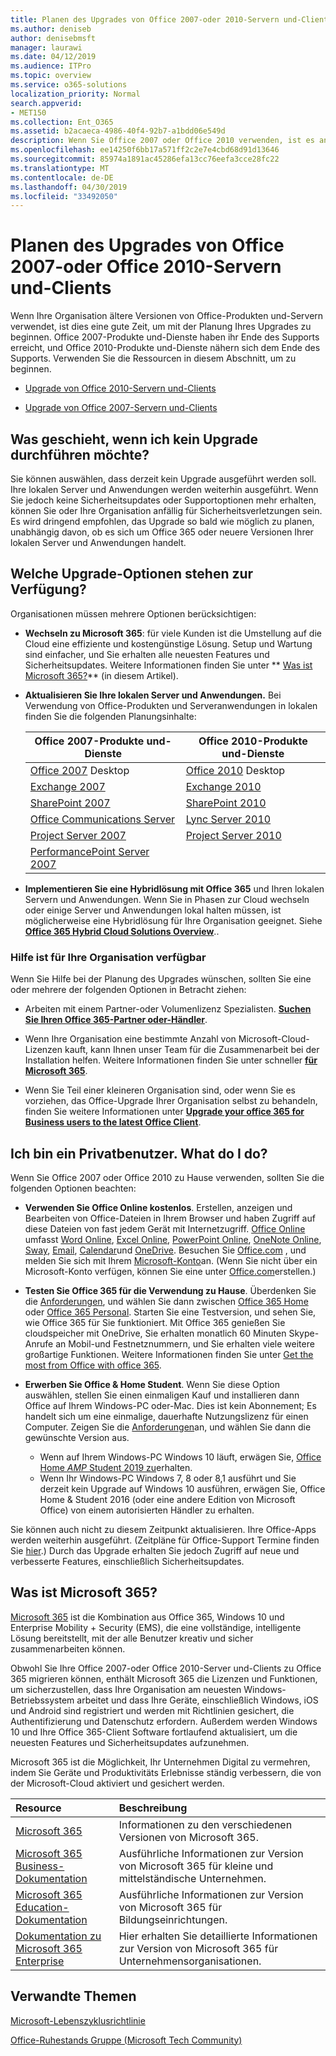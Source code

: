 ```yaml
---
title: Planen des Upgrades von Office 2007-oder 2010-Servern und-Clients
ms.author: deniseb
author: denisebmsft
manager: laurawi
ms.date: 04/12/2019
ms.audience: ITPro
ms.topic: overview
ms.service: o365-solutions
localization_priority: Normal
search.appverid:
- MET150
ms.collection: Ent_O365
ms.assetid: b2acaeca-4986-40f4-92b7-a1bdd06e549d
description: Wenn Sie Office 2007 oder Office 2010 verwenden, ist es an der Zeit, das Upgrade zu planen. Bleiben Sie nicht mit veralteten apps hängen. Verwenden Sie diese Ressourcen, um mit Ihrem Plan zu beginnen.
ms.openlocfilehash: ee14250f6bb17a571ff2c2e7e4cbd68d91d13646
ms.sourcegitcommit: 85974a1891ac45286efa13cc76eefa3cce28fc22
ms.translationtype: MT
ms.contentlocale: de-DE
ms.lasthandoff: 04/30/2019
ms.locfileid: "33492050"
---
```

# <a name="plan-your-upgrade-from-office-2007-or-office-2010-servers-and-clients"></a>Planen des Upgrades von Office 2007-oder Office 2010-Servern und-Clients

Wenn Ihre Organisation ältere Versionen von Office-Produkten und-Servern verwendet, ist dies eine gute Zeit, um mit der Planung Ihres Upgrades zu beginnen. Office 2007-Produkte und-Dienste haben ihr Ende des Supports erreicht, und Office 2010-Produkte und-Dienste nähern sich dem Ende des Supports. Verwenden Sie die Ressourcen in diesem Abschnitt, um zu beginnen.

- [Upgrade von Office 2010-Servern und-Clients](upgrade-from-office-2010-servers-and-products.md)

- [Upgrade von Office 2007-Servern und-Clients](upgrade-from-office-2007-servers-and-products.md)

## <a name="what-happens-if-i-dont-upgrade"></a>Was geschieht, wenn ich kein Upgrade durchführen möchte?

Sie können auswählen, dass derzeit kein Upgrade ausgeführt werden soll. Ihre lokalen Server und Anwendungen werden weiterhin ausgeführt. Wenn Sie jedoch keine Sicherheitsupdates oder Supportoptionen mehr erhalten, können Sie oder Ihre Organisation anfällig für Sicherheitsverletzungen sein. Es wird dringend empfohlen, das Upgrade so bald wie möglich zu planen, unabhängig davon, ob es sich um Office 365 oder neuere Versionen Ihrer lokalen Server und Anwendungen handelt.

## <a name="what-upgrade-options-are-available"></a>Welche Upgrade-Optionen stehen zur Verfügung?      

Organisationen müssen mehrere Optionen berücksichtigen:

- **Wechseln zu Microsoft 365**: für viele Kunden ist die Umstellung auf die Cloud eine effiziente und kostengünstige Lösung. Setup und Wartung sind einfacher, und Sie erhalten alle neuesten Features und Sicherheitsupdates. Weitere Informationen finden Sie unter ** [Was ist Microsoft 365?](#what-is-microsoft-365)** (in diesem Artikel).
    
- **Aktualisieren Sie Ihre lokalen Server und Anwendungen.** Bei Verwendung von Office-Produkten und Serveranwendungen in lokalen finden Sie die folgenden Planungsinhalte:<br/> 

    
    |Office 2007-Produkte und-Dienste  |Office 2010-Produkte und-Dienste  |
    |---------|---------|
    |[Office 2007](https://docs.microsoft.com/DeployOffice/office-2007-end-support-roadmap) Desktop | [Office 2010](https://docs.microsoft.com/DeployOffice/office-2010-end-support-roadmap) Desktop |
    |[Exchange 2007](exchange-2007-end-of-support.md) |[Exchange 2010](exchange-2010-end-of-support.md) |
    |[SharePoint 2007](sharepoint-2007-end-of-support.md) |[SharePoint 2010](upgrade-from-sharepoint-2010.md) |
    |[Office Communications Server](https://docs.microsoft.com/skypeforbusiness/plan-your-deployment/upgrade) |[Lync Server 2010](https://docs.microsoft.com/skypeforbusiness/plan-your-deployment/upgrade) |
    |[Project Server 2007](project-server-2007-end-of-support.md) |[Project Server 2010](project-server-2010-end-of-support.md) |
    |[PerformancePoint Server 2007](pps-2007-end-of-support.md) | |
 
- **Implementieren Sie eine Hybridlösung mit Office 365** und Ihren lokalen Servern und Anwendungen. Wenn Sie in Phasen zur Cloud wechseln oder einige Server und Anwendungen lokal halten müssen, ist möglicherweise eine Hybridlösung für Ihre Organisation geeignet. Siehe **[Office 365 Hybrid Cloud Solutions Overview](hybrid-cloud-overview.md)**.. 
    
### <a name="help-is-available-for-your-organization"></a>Hilfe ist für Ihre Organisation verfügbar

Wenn Sie Hilfe bei der Planung des Upgrades wünschen, sollten Sie eine oder mehrere der folgenden Optionen in Betracht ziehen:

- Arbeiten mit einem Partner-oder Volumenlizenz Spezialisten. **[Suchen Sie Ihren Office 365-Partner oder-Händler](https://support.office.com/article/b6c18a9b-2aed-4c84-9d75-af709160258c.aspx)**. 

- Wenn Ihre Organisation eine bestimmte Anzahl von Microsoft-Cloud-Lizenzen kauft, kann Ihnen unser Team für die Zusammenarbeit bei der Installation helfen. Weitere Informationen finden Sie unter schneller **[für Microsoft 365](https://www.microsoft.com/fasttrack/microsoft-365)**.

- Wenn Sie Teil einer kleineren Organisation sind, oder wenn Sie es vorziehen, das Office-Upgrade Ihrer Organisation selbst zu behandeln, finden Sie weitere Informationen unter **[Upgrade your office 365 for Business users to the latest Office Client](https://docs.microsoft.com/office365/admin/setup/upgrade-users-to-latest-office-client)**. 
  
## <a name="im-a-home-user-what-do-i-do"></a>Ich bin ein Privatbenutzer. What do I do?

Wenn Sie Office 2007 oder Office 2010 zu Hause verwenden, sollten Sie die folgenden Optionen beachten:

- **Verwenden Sie Office Online kostenlos**. Erstellen, anzeigen und Bearbeiten von Office-Dateien in Ihrem Browser und haben Zugriff auf diese Dateien von fast jedem Gerät mit Internetzugriff. [Office Online](https://products.office.com/office-online/documents-spreadsheets-presentations-office-online) umfasst [Word Online](http://go.microsoft.com/fwlink/p/?linkid=746664), [Excel Online](http://go.microsoft.com/fwlink/p/?linkid=746665), [PowerPoint Online](http://go.microsoft.com/fwlink/p/?linkid=746666), [OneNote Online](http://go.microsoft.com/fwlink/p/?linkid=746674), [Sway](http://go.microsoft.com/fwlink/p/?linkid=746675), [Email](http://go.microsoft.com/fwlink/p/?linkid=746676), [Calendar](http://go.microsoft.com/fwlink/p/?linkid=746678)und [OneDrive](http://go.microsoft.com/fwlink/p/?linkid=746679). Besuchen Sie [Office.com](https://office.com) , und melden Sie sich mit Ihrem [Microsoft-Konto](https://account.microsoft.com/account)an. (Wenn Sie nicht über ein Microsoft-Konto verfügen, können Sie eine unter [Office.com](https://office.com)erstellen.)

- **Testen Sie Office 365 für die Verwendung zu Hause**. Überdenken Sie die [Anforderungen](https://www.microsoft.com/p/office-365-home/cfq7ttc0k5dm?rtc=1&activetab=pivot:techspecstab), und wählen Sie dann zwischen [Office 365 Home](https://www.microsoft.com/p/office-365-home/cfq7ttc0k5dm) oder [Office 365 Personal](https://www.microsoft.com/p/office-365-personal/cfq7ttc0k5bf). Starten Sie eine Testversion, und sehen Sie, wie Office 365 für Sie funktioniert. Mit Office 365 genießen Sie cloudspeicher mit OneDrive, Sie erhalten monatlich 60 Minuten Skype-Anrufe an Mobil-und Festnetznummern, und Sie erhalten viele weitere großartige Funktionen. Weitere Informationen finden Sie unter [Get the most from Office with office 365](https://products.office.com/compare-all-microsoft-office-products?&activetab=tab%3aprimaryr1).
    
- **Erwerben Sie Office &amp; Home Student**. Wenn Sie diese Option auswählen, stellen Sie einen einmaligen Kauf und installieren dann Office auf Ihrem Windows-PC oder-Mac. Dies ist kein Abonnement; Es handelt sich um eine einmalige, dauerhafte Nutzungslizenz für einen Computer. Zeigen Sie die [Anforderungen](http://office.com/systemrequirements)an, und wählen Sie dann die gewünschte Version aus.
    - Wenn auf Ihrem Windows-PC Windows 10 läuft, erwägen Sie, [Office Home _AMP_ Student 2019 zu](https://www.microsoft.com/p/office-home-student-2019/cfq7ttc0k7c8)erhalten.
    - Wenn Ihr Windows-PC Windows 7, 8 oder 8,1 ausführt und Sie derzeit kein Upgrade auf Windows 10 ausführen, erwägen Sie, Office Home & Student 2016 (oder eine andere Edition von Microsoft Office) von einem autorisierten Händler zu erhalten.

Sie können auch nicht zu diesem Zeitpunkt aktualisieren. Ihre Office-Apps werden weiterhin ausgeführt. (Zeitpläne für Office-Support Termine finden Sie [hier](https://go.microsoft.com/fwlink/p/?linkid=2085724).) Durch das Upgrade erhalten Sie jedoch Zugriff auf neue und verbesserte Features, einschließlich Sicherheitsupdates. 
   
## <a name="what-is-microsoft-365"></a>Was ist Microsoft 365?

[Microsoft 365](https://www.microsoft.com/microsoft-365) ist die Kombination aus Office 365, Windows 10 und Enterprise Mobility + Security (EMS), die eine vollständige, intelligente Lösung bereitstellt, mit der alle Benutzer kreativ und sicher zusammenarbeiten können. 
  
Obwohl Sie Ihre Office 2007-oder Office 2010-Server und-Clients zu Office 365 migrieren können, enthält Microsoft 365 die Lizenzen und Funktionen, um sicherzustellen, dass Ihre Organisation am neuesten Windows-Betriebssystem arbeitet und dass Ihre Geräte, einschließlich Windows, iOS und Android sind registriert und werden mit Richtlinien gesichert, die Authentifizierung und Datenschutz erfordern. Außerdem werden Windows 10 und Ihre Office 365-Client Software fortlaufend aktualisiert, um die neuesten Features und Sicherheitsupdates aufzunehmen.
  
Microsoft 365 ist die Möglichkeit, Ihr Unternehmen Digital zu vermehren, indem Sie Geräte und Produktivitäts Erlebnisse ständig verbessern, die von der Microsoft-Cloud aktiviert und gesichert werden.
  
|**Resource**|**Beschreibung**|
|:-----|:-----|
|[Microsoft 365](https://www.microsoft.com/microsoft-365) <br/> |Informationen zu den verschiedenen Versionen von Microsoft 365.  <br/> |
|[Microsoft 365 Business-Dokumentation](https://docs.microsoft.com/microsoft-365/business/) <br/> |Ausführliche Informationen zur Version von Microsoft 365 für kleine und mittelständische Unternehmen.  <br/> |
|[Microsoft 365 Education-Dokumentation](https://docs.microsoft.com/microsoft-365/education/) <br/> |Ausführliche Informationen zur Version von Microsoft 365 für Bildungseinrichtungen.  <br/> |
|[Dokumentation zu Microsoft 365 Enterprise](https://docs.microsoft.com/microsoft-365/enterprise/) <br/> |Hier erhalten Sie detaillierte Informationen zur Version von Microsoft 365 für Unternehmensorganisationen.  <br/> |

   
## <a name="related-topics"></a>Verwandte Themen
  
[Microsoft-Lebenszyklusrichtlinie](https://go.microsoft.com/fwlink/?linkid=865200)

[Office-Ruhestands Gruppe (Microsoft Tech Community)](https://go.microsoft.com/fwlink/?linkid=842065)




